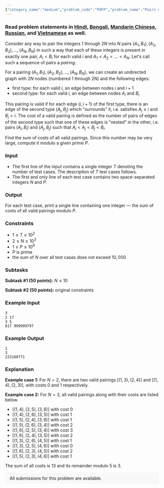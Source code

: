 ```yaml
---
{"category_name":"medium","problem_code":"POFP","problem_name":"Pairs of Pairs","problemComponents":{"constraints":"","constraintsState":false,"subtasks":"","subtasksState":false,"inputFormat":"","inputFormatState":false,"outputFormat":"","outputFormatState":false,"sampleTestCases":{"0":{"id":1,"input":"3\r\n2 17\r\n3 5\r\n817 999999797","output":"1\r\n3\r\n223160771","explanation":"**Example case 1:** For $N = 2$, there are two valid pairings $[(1,3), (2,4)]$ and $[(1,4), (2,3)]$, with costs $0$ and $1$ respectively.\r\n\r\n**Example case 2:** For $N = 3$, all valid pairings along with their costs are listed below. \r\n- $[(1,4), (2,5), (3,6)]$ with cost $0$\r\n- $[(1,4), (2,6), (3,5)]$ with cost $1$\r\n- $[(1,5), (2,4), (3,6)]$ with cost $1$\r\n- $[(1,5), (2,6), (3,4)]$ with cost $2$\r\n- $[(1,6), (2,5), (3,4)]$ with cost $3$\r\n- $[(1,6), (2,4), (3,5)]$ with cost $2$\r\n- $[(1,3), (2,6), (4,5)]$ with cost $1$\r\n- $[(1,3), (2,5), (4,6)]$ with cost $0$\r\n- $[(1,6), (2,3), (4,5)]$ with cost $2$\r\n- $[(1,5), (2,3), (4,6)]$ with cost $1$\r\n\r\nThe sum of all costs is $13$ and its remainder modulo $5$ is $3$.","isDeleted":false}}},"video_editorial_url":"","languages_supported":{"0":"CPP14","1":"C","2":"JAVA","3":"PYTH 3.6","4":"CPP17","5":"PYTH","6":"PYP3","7":"CS2","8":"ADA","9":"PYPY","10":"TEXT","11":"PAS fpc","12":"NODEJS","13":"RUBY","14":"PHP","15":"GO","16":"HASK","17":"TCL","18":"PERL","19":"SCALA","20":"LUA","21":"kotlin","22":"BASH","23":"JS","24":"LISP sbcl","25":"rust","26":"PAS gpc","27":"BF","28":"CLOJ","29":"R","30":"D","31":"CAML","32":"FORT","33":"ASM","34":"swift","35":"FS","36":"WSPC","37":"LISP clisp","38":"SQL","39":"SCM guile","40":"PERL6","41":"ERL","42":"CLPS","43":"ICK","44":"NICE","45":"PRLG","46":"ICON","47":"COB","48":"SCM chicken","49":"PIKE","50":"SCM qobi","51":"ST","52":"SQLQ","53":"NEM"},"max_timelimit":1.5,"source_sizelimit":50000,"problem_author":"shashwatchandr","problem_tester":"","date_added":"22-07-2020","tags":{"0":"dynamic","1":"ltime86","2":"medium","3":"rajarshi_basu","4":"shashwatchandr"},"problem_difficulty_level":"Medium","best_tag":"Dynamic Programming","editorial_url":"https://discuss.codechef.com/problems/POFP","time":{"view_start_date":1595696400,"submit_start_date":1595696400,"visible_start_date":1595696400,"end_date":1735669800},"is_direct_submittable":false,"problemDiscussURL":"https://discuss.codechef.com/search?q=POFP","is_proctored":false,"visitedContests":{},"layout":"problem"}
---
```

### Read problem statements in [Hindi](https://www.codechef.com/download/translated/LTIME86/hindi/POFP.pdf), [Bengali](https://www.codechef.com/download/translated/LTIME86/bengali/POFP.pdf), [Mandarin Chinese](https://www.codechef.com/download/translated/LTIME86/mandarin/POFP.pdf), [Russian](https://www.codechef.com/download/translated/LTIME86/russian/POFP.pdf), and [Vietnamese](https://www.codechef.com/download/translated/LTIME86/vietnamese/POFP.pdf) as well.

Consider any way to pair the integers $1$ through $2N$ into $N$ pairs $(A_1,B_1), (A_2,B_2), \ldots, (A_N,B_N)$ in such a way that each of these integers is present in exactly one pair, $A_i \lt B_i$ for each valid $i$ and $A_1 \lt A_2 \lt \ldots \lt A_N$. Let's call such a sequence of pairs a *pairing*.

For a pairing $(A_1,B_1), (A_2,B_2), \ldots, (A_N,B_N)$, we can create an undirected graph with $2N$ nodes (numbered $1$ through $2N$) and the following edges:
- first type: for each valid $i$, an edge between nodes $i$ and $i+1$
- second type: for each valid $i$, an edge between nodes $A_i$ and $B_i$

This pairing is valid if for each edge $(i,i+1)$ of the first type, there is an edge of the second type $(A_j, B_j)$ which "surrounds" it, i.e. satisfies $A_j \le i$ and $B_j \gt i$. The *cost* of a valid pairing is defined as the number of pairs of edges of the second type such that one of these edges is "nested" in the other, i.e. pairs $(A_i, B_i)$ and $(A_j, B_j)$ such that $A_i \lt A_j \lt B_j \lt B_i$.

Find the sum of costs of all valid pairings. Since this number may be very large, compute it modulo a given prime $P$.

### Input
- The first line of the input contains a single integer $T$ denoting the number of test cases. The description of $T$ test cases follows.
- The first and only line of each test case contains two space-separated integers $N$ and $P$.

### Output
For each test case, print a single line containing one integer — the sum of costs of all valid pairings modulo $P$.

### Constraints
- $1 \le T \le 10^2$
- $2 \le N \le 10^3$
- $1 \le P \le 10^9$
- $P$ is prime
- the sum of $N$ over all test cases does not exceed $10,000$

### Subtasks
**Subtask #1 (50 points):** $N \le 10$

**Subtask #2 (50 points):** original constraints

### Example Input
```
3
2 17
3 5
817 999999797
```

### Example Output
```
1
3
223160771
```

### Explanation
**Example case 1:** For $N = 2$, there are two valid pairings $[(1,3), (2,4)]$ and $[(1,4), (2,3)]$, with costs $0$ and $1$ respectively.

**Example case 2:** For $N = 3$, all valid pairings along with their costs are listed below. 
- $[(1,4), (2,5), (3,6)]$ with cost $0$
- $[(1,4), (2,6), (3,5)]$ with cost $1$
- $[(1,5), (2,4), (3,6)]$ with cost $1$
- $[(1,5), (2,6), (3,4)]$ with cost $2$
- $[(1,6), (2,5), (3,4)]$ with cost $3$
- $[(1,6), (2,4), (3,5)]$ with cost $2$
- $[(1,3), (2,6), (4,5)]$ with cost $1$
- $[(1,3), (2,5), (4,6)]$ with cost $0$
- $[(1,6), (2,3), (4,5)]$ with cost $2$
- $[(1,5), (2,3), (4,6)]$ with cost $1$

The sum of all costs is $13$ and its remainder modulo $5$ is $3$.

<aside style='background: #f8f8f8;padding: 10px 15px;'><div>All submissions for this problem are available.</div></aside>